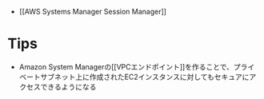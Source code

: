 - [[AWS Systems Manager Session Manager]]


# Tips
- Amazon System Managerの[[VPCエンドポイント]]を作ることで、プライベートサブネット上に作成されたEC2インスタンスに対してもセキュアにアクセスできるようになる